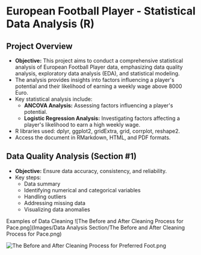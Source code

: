 # ****European Football Player - Statistical Data Analysis (R)****

## **Project Overview**

- **Objective:** This project aims to conduct a comprehensive statistical analysis of European Football Player data, emphasizing data quality analysis, exploratory data analysis (EDA), and statistical modeling.
- The analysis provides insights into factors influencing a player's potential and their likelihood of earning a weekly wage above 8000 Euro.
- Key statistical analysis include:
    - **ANCOVA Analysis:** Assessing factors influencing a player's potential.
    - **Logistic Regression Analysis:** Investigating factors affecting a player's likelihood to earn a high weekly wage.
- R libraries used: dplyr, ggplot2, gridExtra, grid, corrplot, reshape2.
- Access the document in RMarkdown, HTML, and PDF formats.

## **Data Quality Analysis (Section #1)**

- **Objective:** Ensure data accuracy, consistency, and reliability.
- Key steps:
    - Data summary
    - Identifying numerical and categorical variables
    - Handling outliers
    - Addressing missing data
    - Visualizing data anomalies

Examples of Data Cleaning
![The Before and After Cleaning Process for Pace.png](Images/Data Analysis Section/The Before and After Cleaning Process for Pace.png)

![The Before and After Cleaning Process for Preferred Foot.png](https://github.com/hawra-nawi/Football-European-Players-QDA/blob/main/Images/Data%20Analysis%20Section/The%20Before%20and%20After%20Cleaning%20Process%20for%20Preferred%20Foot.png)

